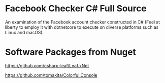 # Facebook Checker C# Full Source

An examination of the Facebook account checker constructed in C# (Feel at liberty to employ it with dotnetcore to execute on diverse platforms such as Linux and macOS).

# Software Packages from Nuget

https://github.com/csharp-leaf/Leaf.xNet

https://github.com/tomakita/Colorful.Console